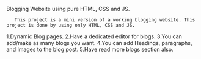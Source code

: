 Blogging Website using pure HTML, CSS and JS.

       This project is a mini version of a working blogging website. This project is done by using only HTML, CSS and JS. 

1.Dynamic Blog pages.
2.Have a dedicated editor for blogs.
3.You can add/make as many blogs you want.
4.You can add Headings, paragraphs, and Images to the blog post.
5.Have read more blogs section also.
